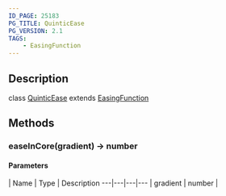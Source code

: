 ```yaml
---
ID_PAGE: 25183
PG_TITLE: QuinticEase
PG_VERSION: 2.1
TAGS:
    - EasingFunction
---
```

## Description

class [QuinticEase](/classes/3.1/QuinticEase) extends [EasingFunction](/classes/3.1/EasingFunction)



## Methods

### easeInCore(gradient) &rarr; number



#### Parameters
 | Name | Type | Description
---|---|---|---
 | gradient | number | 

